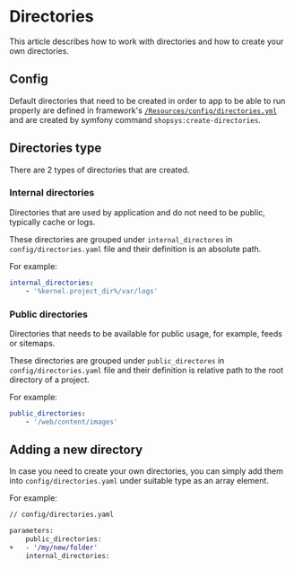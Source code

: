 
# Directories
This article describes how to work with directories and how to create your own directories.

## Config
Default directories that need to be created in order to app to be able to run properly are defined in framework's [`/Resources/config/directories.yml`](https://github.com/shopsys/shopsys/blob/master/packages/framework/src/Resources/config/directories.yml) and are created by symfony command `shopsys:create-directories`.

## Directories type
There are 2 types of directories that are created.

### Internal directories
Directories that are used by application and do not need to be public, typically cache or logs.

These directories are grouped under `internal_directores` in `config/directories.yaml` file and their definition is an absolute path.

For example:
```yaml
internal_directories:
    - '%kernel.project_dir%/var/logs'
```

### Public directories
Directories that needs to be available for public usage, for example, feeds or sitemaps.

These directories are grouped under `public_directores` in `config/directories.yaml` file and their definition is relative path to the root directory of a project.

For example:
```yaml
public_directories:
    - '/web/content/images'
```

## Adding a new directory
In case you need to create your own directories, you can simply add them into  `config/directories.yaml` under suitable type as an array element.

For example:

```diff
// config/directories.yaml

parameters:
    public_directories:
+   - '/my/new/folder'
    internal_directories:
```
